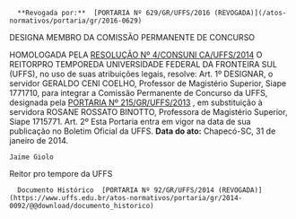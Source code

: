       **Revogada por:**  [PORTARIA Nº 629/GR/UFFS/2016 (REVOGADA)](/atos-normativos/portaria/gr/2016-0629) 

   DESIGNA MEMBRO DA COMISSÃO PERMANENTE DE CONCURSO  

 HOMOLOGADA PELA [RESOLUÇÃO Nº 4/CONSUNI CA/UFFS/2014](https://www.uffs.edu.br/atos-normativos/resolucao/consunica/2014-0004)   O REITORPRO TEMPOREDA UNIVERSIDADE FEDERAL DA FRONTEIRA SUL (UFFS), no uso de suas atribuições legais, resolve:  Art. 1º DESIGNAR, o servidor GERALDO CENI COELHO, Professor de Magistério Superior, Siape 1771710, para integrar a Comissão Permanente de Concurso da UFFS, designada pela [PORTARIA Nº 215/GR/UFFS/2013](https://www.uffs.edu.br/atos-normativos/portaria/gr/2013-0215)  , em substituição à servidora ROSANE ROSSATO BINOTTO, Professora de Magistério Superior, Siape 1715771.  Art. 2º Esta Portaria entra em vigor na data de sua publicação no Boletim Oficial da UFFS.       **Data do ato:** Chapecó-SC, 31 de janeiro de 2014.   
 

    Jaime Giolo    
 Reitor pro tempore da UFFS 

      Documento Histórico  [PORTARIA Nº 92/GR/UFFS/2014 (REVOGADA)](https://www.uffs.edu.br/atos-normativos/portaria/gr/2014-0092/@@download/documento_historico)     
      